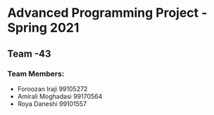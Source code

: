 # Advanced Programming Project - Spring 2021
## Team -43

### Team Members:
- Foroozan Iraji 99105272
- Amirali Moghadasi 99170564
- Roya Daneshi 99101557

